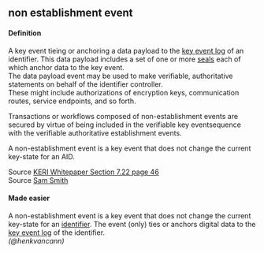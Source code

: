 ## non establishment event

<h4>Definition</h4><p>A key event tieing or anchoring a data payload to the <a href="key-event-log">key event log</a> of an identifier. This data payload includes a set of one or more <a href="seal">seals</a> each of which anchor data to the key event.<br>The data payload event may be used to make verifiable, authoritative statements on behalf of the identifier controller.<br>These might include authorizations of encryption keys, communication routes, service endpoints, and so forth.</p><p>Transactions or workflows composed of non-establishment events are secured by virtue of being included in the verifiable key eventsequence with the verifiable authoritative establishment events.</p><p>A non-establishment event is a key event that does not change the current key-state for an AID. </p><p>Source <a href="https://github.com/SmithSamuelM/Papers/blob/master/whitepapers/KERI_WP_2.x.web.pdf">KERI Whitepaper Section 7.22 page 46</a><br>Source <a href="https://github.com/WebOfTrust/ietf-keri/blob/main/draft-ssmith-keri.md#basic-terminology">Sam Smith</a></p><h4>Made easier</h4><p>A non-establishment event is a key event that does not change the current key-state for an <a href="identifier">identifier</a>. The event (only) ties or anchors digital data to the <a href="key-event-log">key event log</a> of the identifier.<br><em>(@henkvancann)</em></p>

